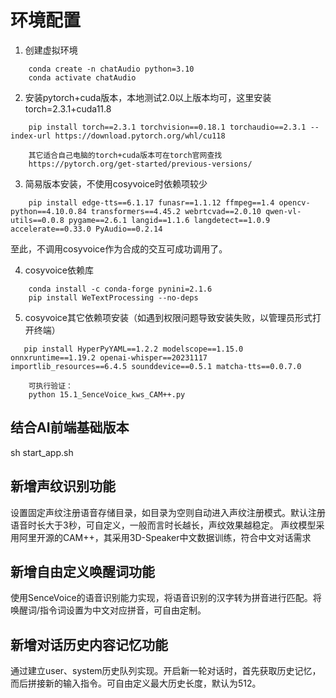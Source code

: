 # 环境配置

1. 创建虚拟环境

```
    conda create -n chatAudio python=3.10
    conda activate chatAudio
```

2. 安装pytorch+cuda版本，本地测试2.0以上版本均可，这里安装torch=2.3.1+cuda11.8

```
    pip install torch==2.3.1 torchvision==0.18.1 torchaudio==2.3.1 --index-url https://download.pytorch.org/whl/cu118

    其它适合自己电脑的torch+cuda版本可在torch官网查找
    https://pytorch.org/get-started/previous-versions/
```

3. 简易版本安装，不使用cosyvoice时依赖项较少

```
    pip install edge-tts==6.1.17 funasr==1.1.12 ffmpeg==1.4 opencv-python==4.10.0.84 transformers==4.45.2 webrtcvad==2.0.10 qwen-vl-utils==0.0.8 pygame==2.6.1 langid==1.1.6 langdetect==1.0.9 accelerate==0.33.0 PyAudio==0.2.14
```

至此，不调用cosyvoice作为合成的交互可成功调用了。

4. cosyvoice依赖库

```
    conda install -c conda-forge pynini=2.1.6
    pip install WeTextProcessing --no-deps
```

5. cosyvoice其它依赖项安装（如遇到权限问题导致安装失败，以管理员形式打开终端）

```
   pip install HyperPyYAML==1.2.2 modelscope==1.15.0 onnxruntime==1.19.2 openai-whisper==20231117 importlib_resources==6.4.5 sounddevice==0.5.1 matcha-tts==0.0.7.0

    可执行验证：
    python 15.1_SenceVoice_kws_CAM++.py
```

## 结合AI前端基础版本


sh start_app.sh

## 新增声纹识别功能

设置固定声纹注册语音存储目录，如目录为空则自动进入声纹注册模式。默认注册语音时长大于3秒，可自定义，一般而言时长越长，声纹效果越稳定。
声纹模型采用阿里开源的CAM++，其采用3D-Speaker中文数据训练，符合中文对话需求

## 新增自由定义唤醒词功能

使用SenceVoice的语音识别能力实现，将语音识别的汉字转为拼音进行匹配。将唤醒词/指令词设置为中文对应拼音，可自由定制。

## 新增对话历史内容记忆功能

通过建立user、system历史队列实现。开启新一轮对话时，首先获取历史记忆，而后拼接新的输入指令。可自由定义最大历史长度，默认为512。

